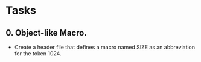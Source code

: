 # Tasks
## 0. Object-like Macro.
* Create a header file that defines a macro named
SIZE as an abbreviation for the token 1024.